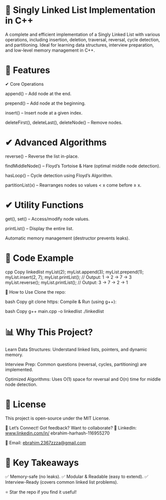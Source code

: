 # 📌 Singly Linked List Implementation in C++
 
A complete and efficient implementation of a Singly Linked List with various operations, including insertion, deletion, traversal, reversal, cycle detection, and partitioning. Ideal for learning data structures, interview preparation, and low-level memory management in C++.

# 🚀 Features
✔ Core Operations

append() – Add node at the end.

prepend() – Add node at the beginning.

insert() – Insert node at a given index.

deleteFirst(), deleteLast(), deleteNode() – Remove nodes.

# ✔ Advanced Algorithms

reverse() – Reverse the list in-place.

findMiddleNode() – Floyd’s Tortoise & Hare (optimal middle node detection).

hasLoop() – Cycle detection using Floyd’s Algorithm.

partitionList(x) – Rearranges nodes so values < x come before ≥ x.

# ✔ Utility Functions

get(), set() – Access/modify node values.

printList() – Display the entire list.

Automatic memory management (destructor prevents leaks).

# 📌 Code Example
cpp
Copy
linkedlist myList(2);
myList.append(3);
myList.prepend(1);
myList.insert(2, 7);
myList.printList(); // Output: 1 → 2 → 7 → 3
myList.reverse();
myList.printList(); // Output: 3 → 7 → 2 → 1 

🔧 How to Use
Clone the repo:

bash
Copy
git clone https:
Compile & Run (using g++):

bash
Copy
g++ main.cpp -o linkedlist
./linkedlist



 # 📊 Why This Project?
Learn Data Structures: Understand linked lists, pointers, and dynamic memory.

Interview Prep: Common questions (reversal, cycles, partitioning) are implemented.

Optimized Algorithms: Uses O(1) space for reversal and O(n) time for middle node detection.

# 📜 License
This project is open-source under the MIT License.

💬 Let’s Connect!
Got feedback? Want to collaborate?
🔗 LinkedIn: www.linkedin.com/in/
ebrahim-harhash-116955270

📧 Email: ebrahim.2367zzza@gmail.com

# 🎯 Key Takeaways
✅ Memory-safe (no leaks).
✅ Modular & Readable (easy to extend).
✅ Interview-Ready (covers common linked list problems).

⭐ Star the repo if you find it useful!

